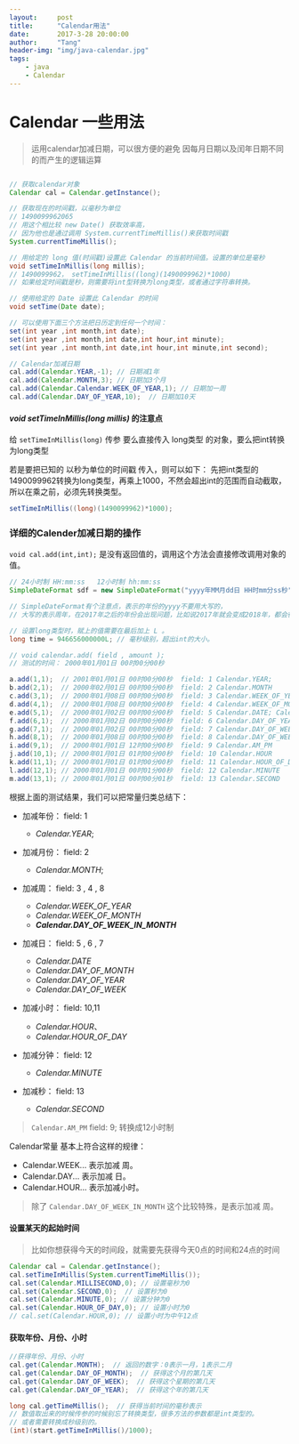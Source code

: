```yaml
---
layout:     post
title:      "Calendar用法"
date:       2017-3-28 20:00:00
author:     "Tang"
header-img: "img/java-calendar.jpg"
tags:
    - java
    - Calendar
---
```


# Calendar 一些用法

> 运用calendar加减日期，可以很方便的避免 因每月日期以及闰年日期不同的而产生的逻辑运算

```java

// 获取calendar对象
Calendar cal = Calendar.getInstance();

// 获取现在的时间戳，以毫秒为单位
// 1490099962065
// 用这个相比较 new Date() 获取效率高，
// 因为他也是通过调用 System.currentTimeMillis()来获取时间戳
System.currentTimeMillis();

// 用给定的 long 值(时间戳)设置此 Calendar 的当前时间值。设置的单位是毫秒
void setTimeInMillis(long millis);
// 1490099962， setTimeInMillis((long)(1490099962)*1000)
// 如果给定时间戳是秒，则需要将int型转换为long类型，或者通过字符串转换。

// 使用给定的 Date 设置此 Calendar 的时间
void setTime(Date date);

// 可以使用下面三个方法把日历定到任何一个时间：
set(int year ,int month,int date);
set(int year ,int month,int date,int hour,int minute);
set(int year ,int month,int date,int hour,int minute,int second);

// Calendar加减日期
cal.add(Calendar.YEAR,-1); // 日期减1年
cal.add(Calendar.MONTH,3); // 日期加3个月
cal.add(Calendar.Calendar.WEEK_OF_YEAR,1); // 日期加一周
cal.add(Calendar.DAY_OF_YEAR,10);  // 日期加10天

```

#### *void setTimeInMillis(long millis)* 的注意点

给 `setTimeInMillis(long)` 传参 要么直接传入 long类型 的对象，要么把int转换为long类型

若是要把已知的 以秒为单位的时间戳 传入，则可以如下：
先把int类型的1490099962转换为long类型，再乘上1000，不然会超出int的范围而自动截取，所以在乘之前，必须先转换类型。

```java
setTimeInMillis((long)(1490099962)*1000);
```

### 详细的Calender加减日期的操作

`void cal.add(int,int);` 是没有返回值的，调用这个方法会直接修改调用对象的值。

```java
// 24小时制 HH:mm:ss   12小时制 hh:mm:ss
SimpleDateFormat sdf = new SimpleDateFormat("yyyy年MM月dd日 HH时mm分ss秒");

// SimpleDateFormat有个注意点，表示的年份的yyyy不要用大写的，
// 大写的表示周年，在2017年之后的年份会出现问题，比如说2017年就会变成2018年，都会往后推一年

// 设置long类型时，赋上的值需要在最后加上 L 。
long time = 946656000000L; // 毫秒级别，超出int的大小。

// void calendar.add( field , amount );
// 测试的时间： 2000年01月01日 00时00分00秒

a.add(1,1);  // 2001年01月01日 00时00分00秒  field: 1 Calendar.YEAR;
b.add(2,1);  // 2000年02月01日 00时00分00秒  field: 2 Calendar.MONTH
c.add(3,1);  // 2000年01月08日 00时00分00秒  field: 3 Calendar.WEEK_OF_YEAR
d.add(4,1);  // 2000年01月08日 00时00分00秒  field: 4 Calendar.WEEK_OF_MONTH
e.add(5,1);  // 2000年01月02日 00时00分00秒  field: 5 Calendar.DATE; Calendar.DAY_OF_MONTH
f.add(6,1);  // 2000年01月02日 00时00分00秒  field: 6 Calendar.DAY_OF_YEAR
g.add(7,1);  // 2000年01月02日 00时00分00秒  field: 7 Calendar.DAY_OF_WEEK
h.add(8,1);  // 2000年01月08日 00时00分00秒  field: 8 Calendar.DAY_OF_WEEK_IN_MONTH
i.add(9,1);  // 2000年01月01日 12时00分00秒  field: 9 Calendar.AM_PM
j.add(10,1); // 2000年01月01日 01时00分00秒  field: 10 Calendar.HOUR
k.add(11,1); // 2000年01月01日 01时00分00秒  field: 11 Calendar.HOUR_OF_DAY
l.add(12,1); // 2000年01月01日 00时01分00秒  field: 12 Calendar.MINUTE
m.add(13,1); // 2000年01月01日 00时00分01秒  field: 13 Calendar.SECOND
```

根据上面的测试结果，我们可以把常量归类总结下：

 - 加减年份：  field: 1
    - *Calendar.YEAR*;

 - 加减月份：  field: 2
    - *Calendar.MONTH*;

 - 加减周： field: 3 , 4 , 8
    - *Calendar.WEEK_OF_YEAR*
    - *Calendar.WEEK_OF_MONTH*
    - ***Calendar.DAY_OF_WEEK_IN_MONTH***

 - 加减日： field: 5 , 6 , 7
    - *Calendar.DATE*
    - *Calendar.DAY_OF_MONTH*
    - *Calendar.DAY_OF_YEAR*
    - *Calendar.DAY_OF_WEEK*

 - 加减小时：  field: 10,11
    - *Calendar.HOUR*、
    - *Calendar.HOUR_OF_DAY*

 - 加减分钟：  field: 12
    - *Calendar.MINUTE*

 - 加减秒：  field: 13
    - *Calendar.SECOND*

> `Calendar.AM_PM` field: 9; 转换成12小时制

Calendar常量 基本上符合这样的规律：

 - Calendar.WEEK...   表示加减 周。
 - Calendar.DAY...   表示加减 日。
 - Calendar.HOUR...   表示加减小时。

> 除了 `Calendar.DAY_OF_WEEK_IN_MONTH` 这个比较特殊，是表示加减 周。

#### 设置某天的起始时间

> 比如你想获得今天的时间段，就需要先获得今天0点的时间和24点的时间

```java
Calendar cal = Calendar.getInstance();
cal.setTimeInMillis(System.currentTimeMillis());
cal.set(Calendar.MILLISECOND,0); // 设置毫秒为0
cal.set(Calendar.SECOND,0);  // 设置秒为0
cal.set(Calendar.MINUTE,0); // 设置分钟为0
cal.set(Calendar.HOUR_OF_DAY,0); // 设置小时为0
// cal.set(Calendar.HOUR,0); // 设置小时为中午12点
```
#### 获取年份、月份、小时
```java
//获得年份、月份、小时
cal.get(Calendar.MONTH);  // 返回的数字：0表示一月，1表示二月
cal.get(Calendar.DAY_OF_MONTH);  // 获得这个月的第几天
cal.get(Calendar.DAY_OF_WEEK);  // 获得这个星期的第几天
cal.get(Calendar.DAY_OF_YEAR);  // 获得这个年的第几天

long cal.getTimeMillis();  // 获得当前时间的毫秒表示
// 数值取出来的时候传参的时候别忘了转换类型，很多方法的参数都是int类型的。
// 或者需要转换成秒级别的。
(int)(start.getTimeInMillis()/1000);
```


